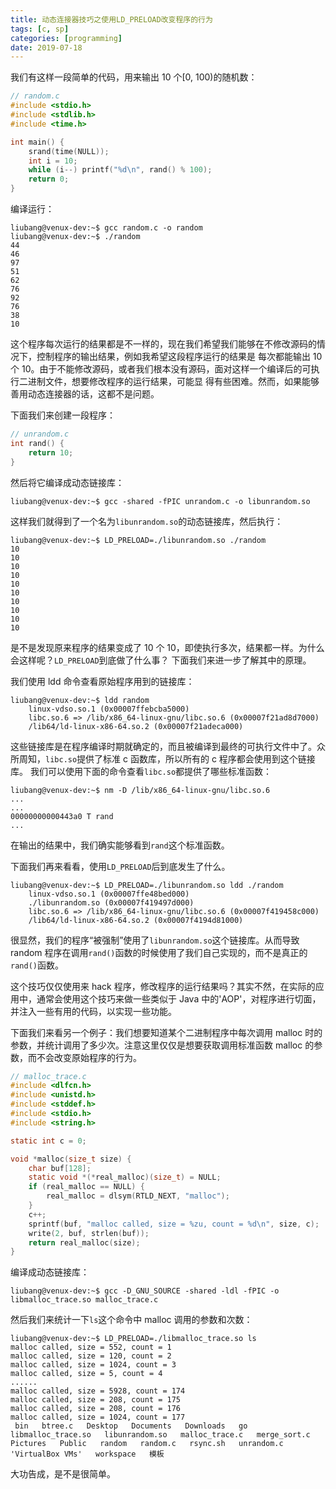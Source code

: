 ```yaml
---
title: 动态连接器技巧之使用LD_PRELOAD改变程序的行为
tags: [c, sp]
categories: [programming]
date: 2019-07-18
---
```


我们有这样一段简单的代码，用来输出 10 个[0, 100)的随机数：

```c
// random.c
#include <stdio.h>
#include <stdlib.h>
#include <time.h>

int main() {
    srand(time(NULL));
    int i = 10;
    while (i--) printf("%d\n", rand() % 100);
    return 0;
}
```

编译运行：

```shell
liubang@venux-dev:~$ gcc random.c -o random
liubang@venux-dev:~$ ./random
44
46
97
51
62
76
92
76
38
10
```

这个程序每次运行的结果都是不一样的，现在我们希望我们能够在不修改源码的情况下，控制程序的输出结果，例如我希望这段程序运行的结果是
每次都能输出 10 个 10。由于不能修改源码，或者我们根本没有源码，面对这样一个编译后的可执行二进制文件，想要修改程序的运行结果，可能显
得有些困难。然而，如果能够善用动态连接器的话，这都不是问题。

下面我们来创建一段程序：

```c
// unrandom.c
int rand() {
    return 10;
}
```

然后将它编译成动态链接库：

```shell
liubang@venux-dev:~$ gcc -shared -fPIC unrandom.c -o libunrandom.so
```

这样我们就得到了一个名为`libunrandom.so`的动态链接库，然后执行：

```shell
liubang@venux-dev:~$ LD_PRELOAD=./libunrandom.so ./random
10
10
10
10
10
10
10
10
10
10
```

是不是发现原来程序的结果变成了 10 个 10，即使执行多次，结果都一样。为什么会这样呢？`LD_PRELOAD`到底做了什么事？
下面我们来进一步了解其中的原理。

我们使用 ldd 命令查看原始程序用到的链接库：

```shell
liubang@venux-dev:~$ ldd random
	linux-vdso.so.1 (0x00007ffebcba5000)
	libc.so.6 => /lib/x86_64-linux-gnu/libc.so.6 (0x00007f21ad8d7000)
	/lib64/ld-linux-x86-64.so.2 (0x00007f21adeca000)
```

这些链接库是在程序编译时期就确定的，而且被编译到最终的可执行文件中了。众所周知，`libc.so`提供了标准 c 函数库，所以所有的 c 程序都会使用到这个链接库。
我们可以使用下面的命令查看`libc.so`都提供了哪些标准函数：

```shell
liubang@venux-dev:~$ nm -D /lib/x86_64-linux-gnu/libc.so.6
...
...
00000000000443a0 T rand
...
```

在输出的结果中，我们确实能够看到`rand`这个标准函数。

下面我们再来看看，使用`LD_PRELOAD`后到底发生了什么。

```shell
liubang@venux-dev:~$ LD_PRELOAD=./libunrandom.so ldd ./random
	linux-vdso.so.1 (0x00007ffe48bed000)
	./libunrandom.so (0x00007f419497d000)
	libc.so.6 => /lib/x86_64-linux-gnu/libc.so.6 (0x00007f419458c000)
	/lib64/ld-linux-x86-64.so.2 (0x00007f4194d81000)
```

很显然，我们的程序“被强制”使用了`libunrandom.so`这个链接库。从而导致 random 程序在调用`rand()`函数的时候使用了我们自己实现的，而不是真正的`rand()`函数。

这个技巧仅仅使用来 hack 程序，修改程序的运行结果吗？其实不然，在实际的应用中，通常会使用这个技巧来做一些类似于 Java 中的'AOP'，对程序进行切面，并注入一些有用的代码，以实现一些功能。

下面我们来看另一个例子：我们想要知道某个二进制程序中每次调用 malloc 时的参数，并统计调用了多少次。注意这里仅仅是想要获取调用标准函数 malloc 的参数，而不会改变原始程序的行为。

```c
// malloc_trace.c
#include <dlfcn.h>
#include <unistd.h>
#include <stddef.h>
#include <stdio.h>
#include <string.h>

static int c = 0;

void *malloc(size_t size) {
    char buf[128];
    static void *(*real_malloc)(size_t) = NULL;
    if (real_malloc == NULL) {
        real_malloc = dlsym(RTLD_NEXT, "malloc");
    }
    c++;
    sprintf(buf, "malloc called, size = %zu, count = %d\n", size, c);
    write(2, buf, strlen(buf));
    return real_malloc(size);
}
```

编译成动态链接库：

```shell
liubang@venux-dev:~$ gcc -D_GNU_SOURCE -shared -ldl -fPIC -o libmalloc_trace.so malloc_trace.c
```

然后我们来统计一下`ls`这个命令中 malloc 调用的参数和次数：

```shell
liubang@venux-dev:~$ LD_PRELOAD=./libmalloc_trace.so ls
malloc called, size = 552, count = 1
malloc called, size = 120, count = 2
malloc called, size = 1024, count = 3
malloc called, size = 5, count = 4
......
malloc called, size = 5928, count = 174
malloc called, size = 208, count = 175
malloc called, size = 208, count = 176
malloc called, size = 1024, count = 177
 bin   btree.c   Desktop   Documents   Downloads   go   libmalloc_trace.so   libunrandom.so   malloc_trace.c   merge_sort.c   Pictures   Public   random   random.c   rsync.sh   unrandom.c  'VirtualBox VMs'   workspace   模板
```

大功告成，是不是很简单。
